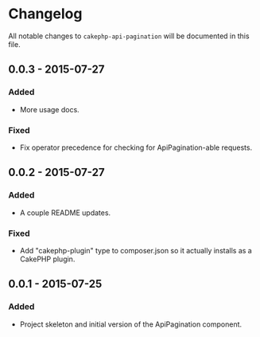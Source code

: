 # Changelog

All notable changes to `cakephp-api-pagination` will be documented in this file.

## 0.0.3 - 2015-07-27

### Added
- More usage docs.

### Fixed
- Fix operator precedence for checking for ApiPagination-able requests.

## 0.0.2 - 2015-07-27

### Added
- A couple README updates.

### Fixed
- Add "cakephp-plugin" type to composer.json so it actually installs as a CakePHP plugin.

## 0.0.1 - 2015-07-25

### Added
- Project skeleton and initial version of the ApiPagination component.
